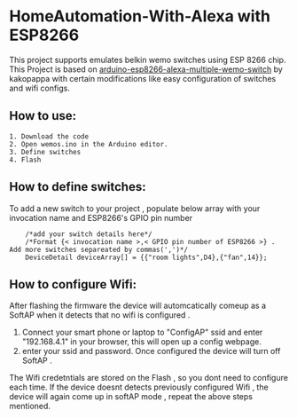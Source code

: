 # HomeAutomation-With-Alexa with ESP8266

This project supports emulates belkin wemo switches using ESP 8266 chip. 
This Project is based on [arduino-esp8266-alexa-multiple-wemo-switch](https://github.com/kakopappa/arduino-esp8266-alexa-multiple-wemo-switch) by kakopappa with certain modifications like easy configuration of switches and wifi configs.

## How to use:
    1. Download the code
    2. Open wemos.ino in the Arduino editor.
    3. Define switches 
    4. Flash


## How to define switches:
To add a new switch to your project , populate below array with your invocation name and ESP8266's GPIO pin number

        /*add your switch details here*/
        /*Format {< invocation name >,< GPIO pin number of ESP8266 >} . Add more switches separeated by commas(',')*/
        DeviceDetail deviceArray[] = {{"room lights",D4},{"fan",14}};


## How to configure Wifi:
After flashing the firmware the device will automcatically comeup as a SoftAP when it detects that no wifi is configured .
1. Connect your smart phone or laptop to "ConfigAP" ssid and enter "192.168.4.1" in your browser, this will open up a config webpage.
2. enter your ssid and password. Once configured the device will turn off SoftAP .

The Wifi credetntials are stored on the Flash , so you dont need to configure each time. If the device doesnt detects previously configured Wifi , the device will again come up in softAP mode , repeat the above steps mentioned.
